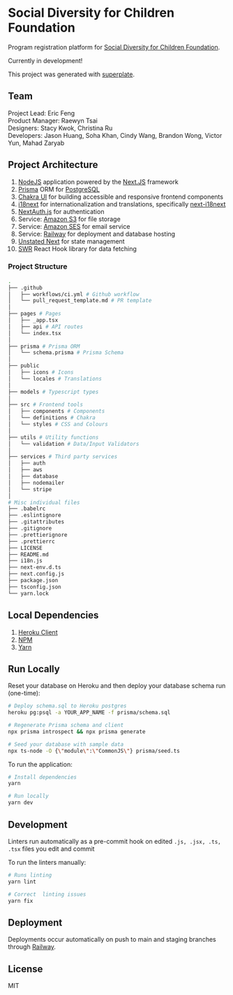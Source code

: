 # Social Diversity for Children Foundation

Program registration platform for [Social Diversity for Children Foundation](https://www.socialdiversity.org).

Currently in development!

This project was generated with [superplate](https://github.com/pankod/superplate).

## Team

Project Lead: Eric Feng\
Product Manager: Raewyn Tsai\
Designers: Stacy Kwok, Christina Ru\
Developers: Jason Huang, Soha Khan, Cindy Wang, Brandon Wong, Victor Yun, Mahad Zaryab

## Project Architecture

1. [NodeJS](https://nodejs.org/en/) application powered by the [Next.JS](https://nextjs.org/)
   framework
2. [Prisma](https://www.prisma.io/) ORM for [PostgreSQL](https://www.postgresql.org/)
3. [Chakra UI](https://chakra-ui.com/) for building accessible and responsive frontend components
4. [i18next](https://www.i18next.com/) for internationalization and translations, specifically [next-i18next](https://github.com/isaachinman/next-i18next)
5. [NextAuth.js](https://next-auth.js.org/) for authentication
6. Service: [Amazon S3](https://aws.amazon.com/s3/) for file storage
7. Service: [Amazon SES](https://aws.amazon.com/ses/) for email service
8. Service: [Railway](https://docs.railway.app/) for deployment and database hosting
9. [Unstated Next](https://github.com/jamiebuilds/unstated-next) for state management
10. [SWR](https://swr.vercel.app/) React Hook library for data fetching

### Project Structure

```bash
.
├── .github
│   ├── workflows/ci.yml # Github workflow
│   └── pull_request_template.md # PR template
│
├── pages # Pages
│   ├── _app.tsx
│   ├── api # API routes
│   └── index.tsx
│
├── prisma # Prisma ORM
│   └── schema.prisma # Prisma Schema
│
├── public
│   ├── icons # Icons
│   └── locales # Translations
│
├── models # Typescript types
│
├── src # Frontend tools
│   ├── components # Components
│   └── definitions # Chakra
│   └── styles # CSS and Colours
│
├── utils # Utility functions
│   └── validation # Data/Input Validators
│
├── services # Third party services
│   ├── auth
│   ├── aws
│   ├── database
│   ├── nodemailer
│   └── stripe
│
# Misc individual files
├── .babelrc
├── .eslintignore
├── .gitattributes
├── .gitignore
├── .prettierignore
├── .prettierrc
├── LICENSE
├── README.md
├── i18n.js
├── next-env.d.ts
├── next.config.js
├── package.json
├── tsconfig.json
└── yarn.lock
```

## Local Dependencies

1. [Heroku Client](https://devcenter.heroku.com/articles/heroku-cli)
2. [NPM](https://nodejs.org/en/download/)
3. [Yarn](https://classic.yarnpkg.com/en/docs/install)

## Run Locally

Reset your database on Heroku and then deploy your database schema run (one-time):

```bash
# Deploy schema.sql to Heroku postgres
heroku pg:psql -a YOUR_APP_NAME -f prisma/schema.sql

# Regenerate Prisma schema and client
npx prisma introspect && npx prisma generate

# Seed your database with sample data
npx ts-node -O {\"module\":\"CommonJS\"} prisma/seed.ts
```

To run the application:

```bash
# Install dependencies
yarn

# Run locally
yarn dev
```

## Development

Linters run automatically as a pre-commit hook on edited `.js, .jsx, .ts, .tsx` files you edit and commit

To run the linters manually:

```bash
# Runs linting
yarn lint

# Correct  linting issues
yarn fix
```

## Deployment

Deployments occur automatically on push to main and staging branches through [Railway](https://docs.railway.app/).

## License

MIT
